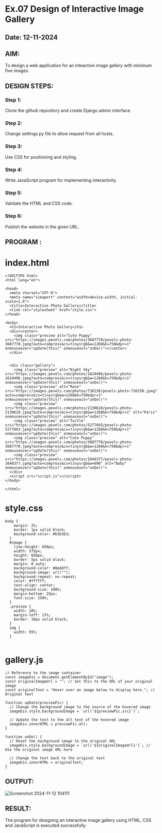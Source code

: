 # Ex.07 Design of Interactive Image Gallery
## Date: 12-11-2024

## AIM:
To design a web application for an inteactive image gallery with minimum five images.

## DESIGN STEPS:

### Step 1:
Clone the github repository and create Django admin interface.

### Step 2:
Change settings.py file to allow request from all hosts.

### Step 3:
Use CSS for positioning and styling.

### Step 4:
Write JavaScript program for implementing interactivity.

### Step 5:
Validate the HTML and CSS code.

### Step 6:
Publish the website in the given URL.

## PROGRAM :
# index.html
```
<!DOCTYPE html>
<html lang="en">

<head>
  <meta charset="UTF-8">
  <meta name="viewport" content="width=device-width, initial-scale=1.0">
  <title>Interactive Photo Gallery</title>
  <link rel="stylesheet" href="style.css">
</head>

<body>
  <h1>Interactive Photo Gallery</h1>
  <div><center>
    <img class="preview alt="Cute Puppy" src="https://images.pexels.com/photos/3687770/pexels-photo-3687770.jpeg?auto=compress&cs=tinysrgb&w=1260&h=750&dpr=1" onmouseover="upDate(this)" onmouseout="unDo()"></center>
  </div> 


  <div class="gallery">
    <img class="preview" alt="Night Sky" src="https://images.pexels.com/photos/1624496/pexels-photo-1624496.jpeg?auto=compress&cs=tinysrgb&w=1260&h=750&dpr=1" onmouseover="upDate(this)" onmouseout="unDo()">
    <img class="preview" alt="Rose" src="https://images.pexels.com/photos/736230/pexels-photo-736230.jpeg?auto=compress&cs=tinysrgb&w=1260&h=750&dpr=1" onmouseover="upDate(this)" onmouseout="unDo()">
    <img class="preview" src="https://images.pexels.com/photos/2130610/pexels-photo-2130610.jpeg?auto=compress&cs=tinysrgb&w=1260&h=750&dpr=1" alt="Paris" onmouseover="upDate(this)" onmouseout="unDo()">
    <img class="preview" alt="Turtle" src="https://images.pexels.com/photos/5277693/pexels-photo-5277693.jpeg?auto=compress&cs=tinysrgb&w=1260&h=750&dpr=1" onmouseover="upDate(this)" onmouseout="unDo()">
    <img class="preview" alt="Cute Puppy" src="https://images.pexels.com/photos/3687770/pexels-photo-3687770.jpeg?auto=compress&cs=tinysrgb&w=1260&h=750&dpr=1" onmouseover="upDate(this)" onmouseout="unDo()">
    <img class="preview" src="https://images.pexels.com/photos/1648377/pexels-photo-1648377.jpeg?auto=compress&cs=tinysrgb&w=600" alt="Baby" onmouseover="upDate(this)" onmouseout="unDo()">
  </div>
  <script src="script.js"></script>
</body>

</html>
```
# style.css
```
body {
    margin: 2%;
    border: 1px solid black;
    background-color: #b3b3b3;
  }
  #image {
    line-height: 650px;
    width: 575px;
    height: 650px;
    border: 5px solid black;
    margin: 0 auto;
    background-color: #8e68ff;
    background-image: url("");
    background-repeat: no-repeat;
    color: #ffffff;
    text-align: center;
    background-size: 100%;
    margin-bottom: 25px;
    font-size: 150%;
  }
  .preview {
    width: 10%;
    margin-left: 17%;
    border: 10px solid black;
  }
  img {
    width: 95%;
  }
  
```
# gallery.js
```
// Reference to the image container
const imageDiv = document.getElementById("image");
const originalImageUrl = ""; // Set this to the URL of your original image
const originalText = "Hover over an image below to display here."; // Original text

function upDate(previewPic) {
  // Change the background image to the source of the hovered image
  imageDiv.style.backgroundImage = `url('${previewPic.src}')`;

  // Update the text to the alt text of the hovered image
  imageDiv.innerHTML = previewPic.alt;
}

function unDo() {
  // Reset the background image to the original URL
  imageDiv.style.backgroundImage = `url('${originalImageUrl}')`; // Use the original image URL here

  // Change the text back to the original text
  imageDiv.innerHTML = originalText;
}
```
## OUTPUT:
![Screenshot 2024-11-12 104111](https://github.com/user-attachments/assets/1ae79984-5a85-420f-aa8a-578195b91718)

## RESULT:
The program for designing an interactive image gallery using HTML, CSS and JavaScript is executed successfully.
